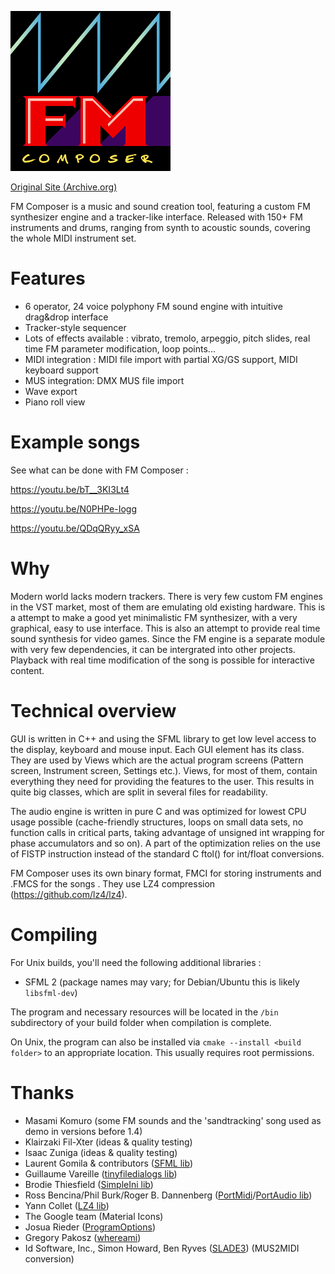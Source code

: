![FM Composer logo](src/fmcomposer.png)

[Original Site (Archive.org)](https://web.archive.org/web/20180727172405/http://fmcomposer.org/en/)

FM Composer is a music and sound creation tool, featuring a custom FM synthesizer engine and a tracker-like interface.
Released with 150+ FM instruments and drums, ranging from synth to acoustic sounds, covering the whole MIDI instrument set.

# Features
- 6 operator, 24 voice polyphony FM sound engine with intuitive drag&drop interface
- Tracker-style sequencer
- Lots of effects available : vibrato, tremolo, arpeggio, pitch slides, real time FM parameter modification, loop points...
- MIDI integration : MIDI file import with partial XG/GS support, MIDI keyboard support
- MUS integration: DMX MUS file import
- Wave export
- Piano roll view

# Example songs
See what can be done with FM Composer :

https://youtu.be/bT__3KI3Lt4

https://youtu.be/N0PHPe-Iogg

https://youtu.be/QDqQRyy_xSA

# Why
Modern world lacks modern trackers. There is very few custom FM engines in the VST market, most of them are emulating old existing hardware.
This is a attempt to make a good yet minimalistic FM synthesizer, with a very graphical, easy to use interface.
This is also an attempt to provide real time sound synthesis for video games. Since the FM engine is a separate module with very few dependencies, it can be intergrated into other projects. Playback with real time modification of the song is possible for interactive content.

# Technical overview
GUI is written in C++ and using the SFML library to get low level access to the display, keyboard and mouse input. Each GUI element has its class. They are used by Views which are the actual program screens (Pattern screen, Instrument screen, Settings etc.). Views, for most of them, contain everything they need for providing the features to the user. This results in quite big classes, which are split in several files for readability.

The audio engine is written in pure C and was optimized for lowest CPU usage possible (cache-friendly structures, loops on small data sets, no function calls in critical parts, taking advantage of unsigned int wrapping for phase accumulators and so on). A part of the optimization relies on the use of FISTP instruction instead of the standard C ftol() for int/float conversions.

FM Composer uses its own binary format, FMCI for storing instruments and .FMCS for the songs . They use LZ4 compression (https://github.com/lz4/lz4).

# Compiling
For Unix builds, you'll need the following additional libraries :
- SFML 2 (package names may vary; for Debian/Ubuntu this is likely `libsfml-dev`)

The program and necessary resources will be located in the `/bin` subdirectory of your build folder when compilation is complete.

On Unix, the program can also be installed via `cmake --install <build folder>` to an appropriate location. This usually requires root permissions.

# Thanks

- Masami Komuro (some FM sounds and the 'sandtracking' song used as demo in versions before 1.4)
- Klairzaki Fil-Xter (ideas & quality testing)
- Isaac Zuniga (ideas & quality testing)
- Laurent Gomila & contributors ([SFML lib](https://www.sfml-dev.org/))
- Guillaume Vareille ([tinyfiledialogs lib](https://sourceforge.net/projects/tinyfiledialogs/))
- Brodie Thiesfield ([SimpleIni lib](https://github.com/brofield/simpleini))
- Ross Bencina/Phil Burk/Roger B. Dannenberg ([PortMidi](http://portmedia.sourceforge.net/portmidi/)/[PortAudio lib](http://portaudio.com/))
- Yann Collet ([LZ4 lib](https://github.com/lz4/lz4))
- The Google team (Material Icons)
- Josua Rieder ([ProgramOptions](https://github.com/Fytch/ProgramOptions.hxx))
- Gregory Pakosz ([whereami](https://github.com/gpakosz/whereami))
- Id Software, Inc., Simon Howard, Ben Ryves ([SLADE3](https://github.com/sirjuddington/SLADE)) (MUS2MIDI conversion)

